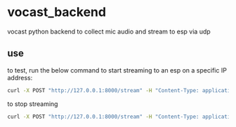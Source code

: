 # vocast_backend
vocast python backend to collect mic audio and stream to esp via udp

## use
to test, run the below command to start streaming to an esp on a specific IP address:
```bash
curl -X POST "http://127.0.0.1:8000/stream" -H "Content-Type: application/json" -d '{"start": true, "IP": "X.X.X.X"}'
```
to stop streaming
```bash
curl -X POST "http://127.0.0.1:8000/stream" -H "Content-Type: application/json" -d '{"start": false}'
```
